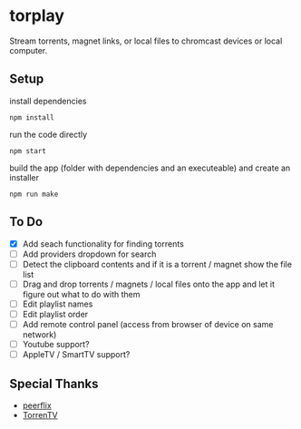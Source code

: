 # torplay

Stream torrents, magnet links, or local files to chromcast devices or local computer.

## Setup

install dependencies
```
npm install
```

run the code directly
```
npm start
```

build the app (folder with dependencies and an executeable) and create an installer
```
npm run make
```

## To Do

- [x] Add seach functionality for finding torrents
- [ ] Add providers dropdown for search
- [ ] Detect the clipboard contents and if it is a torrent / magnet show the file list
- [ ] Drag and drop torrents / magnets / local files onto the app and let it figure out what to do with them
- [ ] Edit playlist names
- [ ] Edit playlist order
- [ ] Add remote control panel (access from browser of device on same network)
- [ ] Youtube support?
- [ ] AppleTV / SmartTV support?

## Special Thanks

* [peerflix](https://github.com/mafintosh/peerflix)
* [TorrenTV](https://github.com/TorrenTV/TorrenTV)